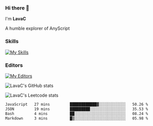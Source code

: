 ### Hi there 👋
I'm **LavaC**

A humble explorer of AnyScript

### Skills
[![My Skills](https://skillicons.dev/icons?i=js,ts,vue,nodejs,nuxtjs,astro,solidjs,tailwind)](https://skillicons.dev)

### Editors
[![My Editors](https://skillicons.dev/icons?i=neovim,vscode)](https://skillicons.dev)

![LavaC's GitHub stats](https://github-readme-stats.vercel.app/api?username=LavaCxx&show_icons=true&theme=synthwave)

![LavaC's Leetcode stats](https://leetcard.jacoblin.cool/LavaC?theme=nord&font=Amiko&ext=activity&site=cn)

<!--START_SECTION:waka-->

```txt
JavaScript   27 mins         ████████████▓░░░░░░░░░░░░   50.26 %
JSON         19 mins         █████████░░░░░░░░░░░░░░░░   35.53 %
Bash         4 mins          ██░░░░░░░░░░░░░░░░░░░░░░░   08.24 %
Markdown     3 mins          █▒░░░░░░░░░░░░░░░░░░░░░░░   05.98 %
```

<!--END_SECTION:waka-->
